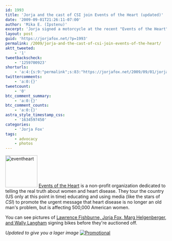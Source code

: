 ```yaml
---
id: 1993
title: 'Jorja and the cast of CSI join Events of the Heart (updated)'
date: '2009-09-01T21:26:11-07:00'
author: 'Mika E. (Ipstenu)'
excerpt: 'Jorja signed a motorcycle at the recent "Events of the Heart" signing in Los Angeles. Updated Sept. 3 with a larger image.'
layout: post
guid: 'https://jorjafox.net/?p=1993'
permalink: /2009/jorja-and-the-cast-of-csi-join-events-of-the-heart/
aktt_tweeted:
    - '1'
tweetbackscheck:
    - '1259700923'
shorturls:
    - 'a:4:{s:9:"permalink";s:83:"https://jorjafox.net/2009/09/01/jorja-and-the-cast-of-csi-join-events-of-the-heart/";s:7:"tinyurl";s:26:"http://tinyurl.com/yg2ydxr";s:4:"isgd";s:18:"http://is.gd/53wVo";s:5:"bitly";s:19:"http://bit.ly/uQNdn";}'
twittercomments:
    - 'a:0:{}'
tweetcount:
    - '0'
btc_comment_summary:
    - 'a:0:{}'
btc_comment_counts:
    - 'a:0:{}'
astra_style_timestamp_css:
    - '1634597450'
categories:
    - 'Jorja Fox'
tags:
    - advocacy
    - photos
---
```


<img src="//static.jorjafox.net/wordpress/2009/09/eventheart-100x100.jpg" alt="eventheart" title="eventheart" width="100" height="100" class="alignleft size-thumbnail wp-image-1994" /> <a href="http://www.eventsoftheheart.org/about_us.asp">Events of the Heart</a> is a non-profit organization dedicated to telling the real truth about women and heart disease. They tour the country (US only at this point in time) educating and using media (like the stars of _CSI_) to promote the urgent message that heart disease is no longer an old man's problem, but is affecting 500,000 American women.

You can see pictures of <a href="http://www.eventsoftheheart.org/events.asp?section=100004&rec_id=100042">Lawrence Fishburne, Jorja Fox, Marg Helgenberger, and Wally Langham</a> signing bikes before they're auctioned off.

_Updated to give you a lager image_
<a href="https://jorjafox.net/gallery/pub/advocacy/20090831-eventsheart/eventsheart002.jpg"><img class="ZenphotoPress_thumb " alt="Promotional" title="Promotional" src="https://jorjafox.net/gallery/pub/advocacy/20090831-eventsheart/eventsheart002.jpg"  /></a>
